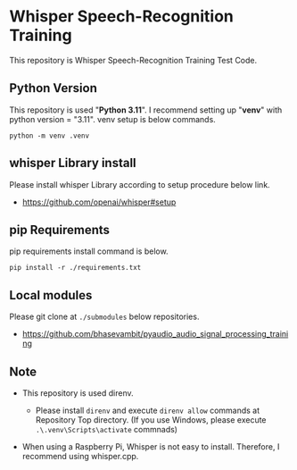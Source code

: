 # Whisper Speech-Recognition Training

This repository is Whisper Speech-Recognition Training Test Code.

## Python Version

This repository is used "**Python 3.11**".
I recommend setting up "**venv**" with python version = "3.11". 
venv setup is below commands.

`python -m venv .venv`

## whisper Library install

Please install whisper Library according to setup procedure below link.
- <https://github.com/openai/whisper#setup>


## pip Requirements

pip requirements install command is below.

`pip install -r ./requirements.txt`

## Local modules

Please git clone at `./submodules` below repositories.

- <https://github.com/bhasevambit/pyaudio_audio_signal_processing_training>

## Note

- This repository is used direnv.

  - Please install `direnv` and execute `direnv allow` commands at Repository Top directory.
    (If you use Windows, please execute `.\.venv\Scripts\activate` commnads)

- When using a Raspberry Pi, Whisper is not easy to install. Therefore, I recommend using whisper.cpp.
